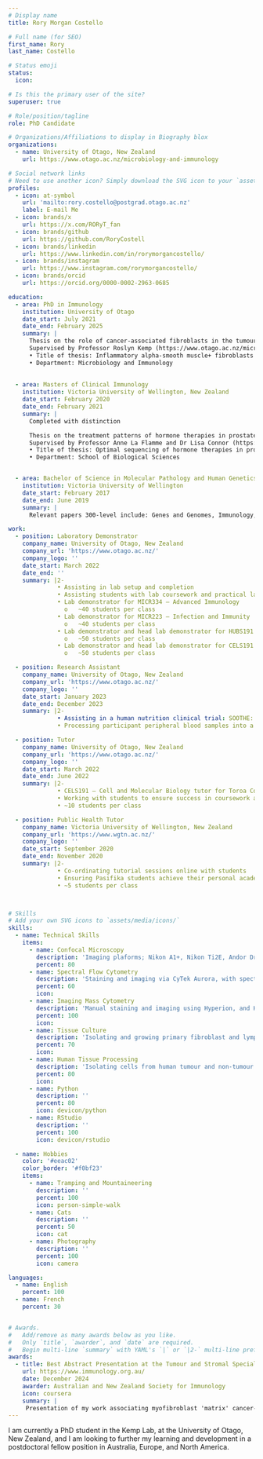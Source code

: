 ```yaml
---
# Display name
title: Rory Morgan Costello

# Full name (for SEO)
first_name: Rory
last_name: Costello

# Status emoji
status:
  icon: 

# Is this the primary user of the site?
superuser: true

# Role/position/tagline
role: PhD Candidate

# Organizations/Affiliations to display in Biography blox
organizations:
  - name: University of Otago, New Zealand
    url: https://www.otago.ac.nz/microbiology-and-immunology

# Social network links
# Need to use another icon? Simply download the SVG icon to your `assets/media/icons/` folder.
profiles:
  - icon: at-symbol
    url: 'mailto:rory.costello@postgrad.otago.ac.nz'
    label: E-mail Me
  - icon: brands/x
    url: https://x.com/RORyT_fan
  - icon: brands/github
    url: https://github.com/RoryCostell
  - icon: brands/linkedin
    url: https://www.linkedin.com/in/rorymorgancostello/
  - icon: brands/instagram
    url: https://www.instagram.com/rorymorgancostello/
  - icon: brands/orcid
    url: https://orcid.org/0000-0002-2963-0685

education:
  - area: PhD in Immunology 
    institution: University of Otago
    date_start: July 2021
    date_end: February 2025
    summary: |
      Thesis on the role of cancer-associated fibroblasts in the tumour immune response in colorectal cancer patients. 
      Supervised by Professor Roslyn Kemp (https://www.otago.ac.nz/microbiology-and-immunology).
      •	Title of thesis: Inflammatory alpha-smooth muscle+ fibroblasts limit intratumoural T cell infiltration in colorectal cancer 
      •	Department: Microbiology and Immunology
      
    
  - area: Masters of Clinical Immunology
    institution: Victoria University of Wellington, New Zealand
    date_start: February 2020
    date_end: February 2021
    summary: |
      Completed with distinction

      Thesis on the treatment patterns of hormone therapies in prostate cancer throughout different clinical trials in Europe.
      Supervised by Professor Anne La Flamme and Dr Lisa Connor (https://people.wgtn.ac.nz/anne.laflamme) (https://people.wgtn.ac.nz/lisa.connor)
      •	Title of thesis: Optimal sequencing of hormone therapies in prostate cancer treatment in New Zealand
      •	Department: School of Biological Sciences


  - area: Bachelor of Science in Molecular Pathology and Human Genetics
    institution: Victoria University of Wellington
    date_start: February 2017
    date_end: June 2019
    summary: |
      Relevant papers 300-level include: Genes and Genomes, Immunology, Systems Pathology, Cellular Regulation

work:
  - position: Laboratory Demonstrator
    company_name: University of Otago, New Zealand
    company_url: 'https://www.otago.ac.nz/'
    company_logo: ''
    date_start: March 2022
    date_end: ''
    summary: |2-
              •	Assisting in lab setup and completion
              •	Assisting students with lab coursework and practical laboratory skills and techniques
              •	Lab demonstrator for MICR334 – Advanced Immunology
                o	~40 students per class
              •	Lab demonstrator for MICR223 – Infection and Immunity
                o	~40 students per class
              •	Lab demonstrator and head lab demonstrator for HUBS191 – Human Body Systems
                o	~50 students per class
              •	Lab demonstrator and head lab demonstrator for CELS191 – Cell and Molecular Biology
                o	~50 students per class

  - position: Research Assistant
    company_name: University of Otago, New Zealand
    company_url: 'https://www.otago.ac.nz/'
    company_logo: ''
    date_start: January 2023
    date_end: December 2023
    summary: |2-
              •	Assisting in a human nutrition clinical trial: SOOTHE: Could mānuka honey soothe indigestion?
              •	Processing participant peripheral blood samples into a single-cell suspension

  - position: Tutor 
    company_name: University of Otago, New Zealand
    company_url: 'https://www.otago.ac.nz/'
    company_logo: ''
    date_start: March 2022
    date_end: June 2022
    summary: |2-
              •	CELS191 – Cell and Molecular Biology tutor for Toroa College, a university hall of residence 
              •	Working with students to ensure success in coursework and examination
              •	~10 students per class

  - position: Public Health Tutor
    company_name: Victoria University of Wellington, New Zealand
    company_url: 'https://www.wgtn.ac.nz/'
    company_logo: ''
    date_start: September 2020
    date_end: November 2020
    summary: |2-
              •	Co-ordinating tutorial sessions online with students
              •	Ensuring Pasifika students achieve their personal academic goals and can complete coursework effectively in a friendly and intuitive environment
              •	~5 students per class



# Skills
# Add your own SVG icons to `assets/media/icons/`
skills:
  - name: Technical Skills
    items:
      - name: Confocal Microscopy
        description: 'Imaging plaforms; Nikon A1+, Nikon Ti2E, Andor Dragonfly Spinning Disk, Olympus FV3000, Olympus FV1000, Opera Phenix'
        percent: 80
      - name: Spectral Flow Cytometry
        description: 'Staining and imaging via CyTek Aurora, with spectral unmixing and removal of autofluorescence'
        percent: 60
        icon: 
      - name: Imaging Mass Cytometry
        description: 'Manual staining and imaging using Hyperion, and Hyperion XTi in both Cell and Tissue Mode, analysis using custom Python and R pipeline'
        percent: 100
        icon: 
      - name: Tissue Culture
        description: 'Isolating and growing primary fibroblast and lymphocyte populations from human patient tissue, using mechanical and enzymatic tissue dissociation'
        percent: 70
        icon: 
      - name: Human Tissue Processing
        description: 'Isolating cells from human tumour and non-tumour tissue, as well as peripheral blood'
        percent: 80
        icon: 
      - name: Python
        description: ''
        percent: 80
        icon: devicon/python
      - name: RStudio
        description: ''
        percent: 100
        icon: devicon/rstudio

  - name: Hobbies
    color: '#eeac02'
    color_border: '#f0bf23'
    items:
      - name: Tramping and Mountaineering
        description: ''
        percent: 100
        icon: person-simple-walk
      - name: Cats
        description: ''
        percent: 50
        icon: cat
      - name: Photography
        description: ''
        percent: 100
        icon: camera

languages:
  - name: English
    percent: 100
  - name: French
    percent: 30


# Awards.
#   Add/remove as many awards below as you like.
#   Only `title`, `awarder`, and `date` are required.
#   Begin multi-line `summary` with YAML's `|` or `|2-` multi-line prefix and indent 2 spaces below.
awards:
  - title: Best Abstract Presentation at the Tumour and Stromal Special Interest Group Meeting, Australian and New Zealand Society for Immunology (ASI) [Runner-up]
    url: https://www.immunology.org.au/
    date: December 2024
    awarder: Australian and New Zealand Society for Immunology
    icon: coursera
    summary: |
     Presentation of my work associating myofibroblast 'matrix' cancer-associated fibroblast populations with immune infiltration in colorectal cancer
---
```


I am currently a PhD student in the Kemp Lab, at the University of Otago, New Zealand, and I am looking to further my learning and development in a postdoctoral fellow position in Australia, Europe, and North America. 
